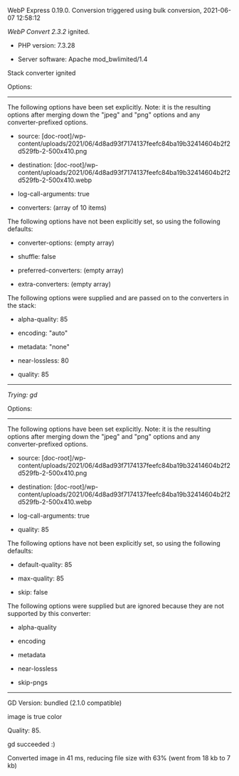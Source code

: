 WebP Express 0.19.0. Conversion triggered using bulk conversion, 2021-06-07 12:58:12

*WebP Convert 2.3.2*  ignited.
- PHP version: 7.3.28
- Server software: Apache mod_bwlimited/1.4

Stack converter ignited

Options:
------------
The following options have been set explicitly. Note: it is the resulting options after merging down the "jpeg" and "png" options and any converter-prefixed options.
- source: [doc-root]/wp-content/uploads/2021/06/4d8ad93f7174137feefc84ba19b32414604b2f2d529fb-2-500x410.png
- destination: [doc-root]/wp-content/uploads/2021/06/4d8ad93f7174137feefc84ba19b32414604b2f2d529fb-2-500x410.webp
- log-call-arguments: true
- converters: (array of 10 items)

The following options have not been explicitly set, so using the following defaults:
- converter-options: (empty array)
- shuffle: false
- preferred-converters: (empty array)
- extra-converters: (empty array)

The following options were supplied and are passed on to the converters in the stack:
- alpha-quality: 85
- encoding: "auto"
- metadata: "none"
- near-lossless: 80
- quality: 85
------------


*Trying: gd* 

Options:
------------
The following options have been set explicitly. Note: it is the resulting options after merging down the "jpeg" and "png" options and any converter-prefixed options.
- source: [doc-root]/wp-content/uploads/2021/06/4d8ad93f7174137feefc84ba19b32414604b2f2d529fb-2-500x410.png
- destination: [doc-root]/wp-content/uploads/2021/06/4d8ad93f7174137feefc84ba19b32414604b2f2d529fb-2-500x410.webp
- log-call-arguments: true
- quality: 85

The following options have not been explicitly set, so using the following defaults:
- default-quality: 85
- max-quality: 85
- skip: false

The following options were supplied but are ignored because they are not supported by this converter:
- alpha-quality
- encoding
- metadata
- near-lossless
- skip-pngs
------------

GD Version: bundled (2.1.0 compatible)
image is true color
Quality: 85. 
gd succeeded :)

Converted image in 41 ms, reducing file size with 63% (went from 18 kb to 7 kb)
